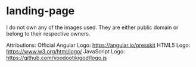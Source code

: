 # landing-page

I do not own any of the images used. They are either public domain or belong to their respective owners.

Attributions:
Official Angular Logo: https://angular.io/presskit
HTML5 Logo: https://www.w3.org/html/logo/
JavaScript Logo: https://github.com/voodootikigod/logo.js
